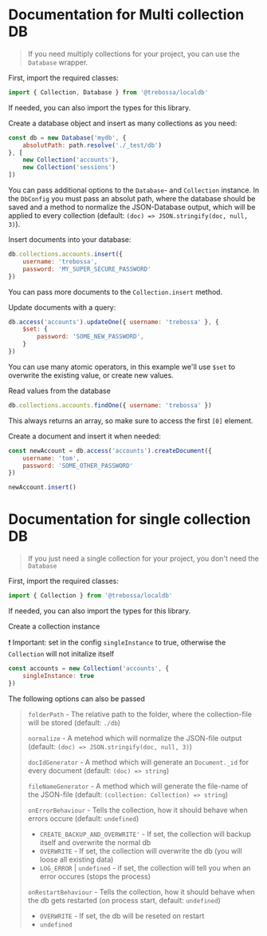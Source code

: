 # Documentation for Multi collection DB

> If you need multiply collections for your project, you can use the `Database` wrapper.

First, import the required classes:
```javascript
import { Collection, Database } from '@trebossa/localdb'
```
If needed, you can also import the types for this library.

Create a database object and insert as many collections as you need:
```javascript
const db = new Database('mydb', {
    absolutPath: path.resolve('./_test/db') 
}, [
    new Collection('accounts'),
    new Collection('sessions')
])
```
You can pass additional options to the `Database`- and `Collection` instance. In the `DbConfig` you must pass an absolut path, where the database should be saved and a method to normalize the JSON-Database output, which will be applied to every collection (default: `(doc) => JSON.stringify(doc, null, 3)`).

Insert documents into your database:
```javascript
db.collections.accounts.insert({
    username: 'trebossa',
    password: 'MY_SUPER_SECURE_PASSWORD'
})
```
You can pass more documents to the `Collection.insert` method.

Update documents with a query:
```javascript
db.access('accounts').updateOne({ username: 'trebossa' }, {
    $set: {
        password: 'SOME_NEW_PASSWORD',
    }
})
```
You can use many atomic operators, in this example we'll use `$set` to overwrite the existing value, or create new values.

Read values from the database
```javascript
db.collections.accounts.findOne({ username: 'trebossa' })
```
This always returns an array, so make sure to access the first `[0]` element.

Create a document and insert it when needed:
```javascript
const newAccount = db.access('accounts').createDocument({
    username: 'tom',
    password: 'SOME_OTHER_PASSWORD'
})

newAccount.insert()
```

# Documentation for single collection DB

> If you just need a single collection for your project, you don't need the `Database`

First, import the required classes:
```javascript
import { Collection } from '@trebossa/localdb'
```
If needed, you can also import the types for this library.

Create a collection instance

❗ Important: set in the config `singleInstance` to true, otherwise the `Collection` will not initalize itself
```javascript
const accounts = new Collection('accounts', {
    singleInstance: true
})
```
The following options can also be passed
> `folderPath` - The relative path to the folder, where the collection-file will be stored (default: `./db`)
> 
> `normalize` - A metehod which will normalize the JSON-file output (default: `(doc) => JSON.stringify(doc, null, 3)`)
> 
> `docIdGenerator` - A method which will generate an `Document._id` for every document (default: `(doc) => string`)
> 
> `fileNameGenerator` - A method which will generate the file-name of the JSON-file (default: `(collection: Collection) => string`)
> 
> `onErrorBehaviour` - Tells the collection, how it should behave when errors occure (default: `undefined`)
>   * `CREATE_BACKUP_AND_OVERWRITE'` - If set, the collection will backup itself and overwrite the normal db
>   * `OVERWRITE` - If set, the collection will overwrite the db (you will loose all existing data)
>   * `LOG_ERROR` | `undefined` - if set, the collection will tell you when an error occures (stops the process)
>   
>  `onRestartBehaviour` - Tells the collection, how it should behave when the db gets restarted (on process start, default: `undefined`)
>   * `OVERWRITE` - If set, the db will be reseted on restart
>   * `undefined`
